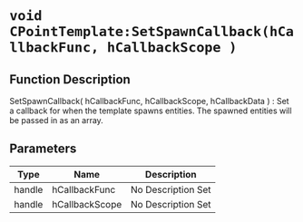 # `void CPointTemplate:SetSpawnCallback(hCallbackFunc, hCallbackScope )`
## Function Description
SetSpawnCallback( hCallbackFunc, hCallbackScope, hCallbackData ) : Set a callback for when the template spawns entities. The spawned entities will be passed in as an array.
## Parameters
Type|Name|Description
--|--|--
handle|hCallbackFunc|No Description Set
handle|hCallbackScope|No Description Set
